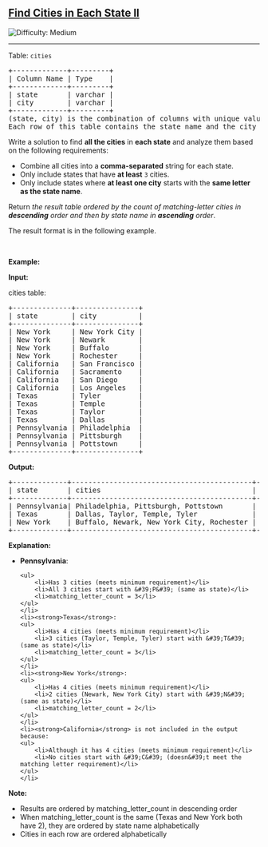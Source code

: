<h2><a href="https://leetcode.com/problems/find-cities-in-each-state-ii">Find Cities in Each State II</a></h2> <img src='https://img.shields.io/badge/Difficulty-Medium-orange' alt='Difficulty: Medium' /><hr><p>Table: <code>cities</code></p>

<pre>
+-------------+---------+
| Column Name | Type    | 
+-------------+---------+
| state       | varchar |
| city        | varchar |
+-------------+---------+
(state, city) is the combination of columns with unique values for this table.
Each row of this table contains the state name and the city name within that state.
</pre>

<p>Write a solution to find <strong>all the cities</strong> in <strong>each state</strong> and analyze them based on the following requirements:</p>

<ul>
	<li>Combine all cities into a <strong>comma-separated</strong> string for each state.</li>
	<li>Only include states that have <strong>at least</strong> <code>3</code> cities.</li>
	<li>Only include states where <strong>at least one city</strong> starts with the <strong>same letter as the state name</strong>.</li>
</ul>

<p>Return <em>the result table ordered by</em> <em>the count of matching-letter cities in <strong>descending</strong> order</em>&nbsp;<em>and then by state name in <strong>ascending</strong> order</em>.</p>

<p>The result format is in the following example.</p>

<p>&nbsp;</p>
<p><strong class="example">Example:</strong></p>

<div class="example-block">
<p><strong>Input:</strong></p>

<p>cities table:</p>

<pre class="example-io">
+--------------+---------------+
| state        | city          |
+--------------+---------------+
| New York     | New York City |
| New York     | Newark        |
| New York     | Buffalo       |
| New York     | Rochester     |
| California   | San Francisco |
| California   | Sacramento    |
| California   | San Diego     |
| California   | Los Angeles   |
| Texas        | Tyler         |
| Texas        | Temple        |
| Texas        | Taylor        |
| Texas        | Dallas        |
| Pennsylvania | Philadelphia  |
| Pennsylvania | Pittsburgh    |
| Pennsylvania | Pottstown     |
+--------------+---------------+
</pre>

<p><strong>Output:</strong></p>

<pre class="example-io">
+-------------+-------------------------------------------+-----------------------+
| state       | cities                                    | matching_letter_count |
+-------------+-------------------------------------------+-----------------------+
| Pennsylvania| Philadelphia, Pittsburgh, Pottstown       | 3                     |
| Texas       | Dallas, Taylor, Temple, Tyler             | 3                     |
| New York    | Buffalo, Newark, New York City, Rochester | 2                     |
+-------------+-------------------------------------------+-----------------------+
</pre>

<p><strong>Explanation:</strong></p>

<ul>
	<li><strong>Pennsylvania</strong>:

	<ul>
		<li>Has 3 cities (meets minimum requirement)</li>
		<li>All 3 cities start with &#39;P&#39; (same as state)</li>
		<li>matching_letter_count = 3</li>
	</ul>
	</li>
	<li><strong>Texas</strong>:
	<ul>
		<li>Has 4 cities (meets minimum requirement)</li>
		<li>3 cities (Taylor, Temple, Tyler) start with &#39;T&#39; (same as state)</li>
		<li>matching_letter_count = 3</li>
	</ul>
	</li>
	<li><strong>New York</strong>:
	<ul>
		<li>Has 4 cities (meets minimum requirement)</li>
		<li>2 cities (Newark, New York City) start with &#39;N&#39; (same as state)</li>
		<li>matching_letter_count = 2</li>
	</ul>
	</li>
	<li><strong>California</strong> is not included in the output because:
	<ul>
		<li>Although it has 4 cities (meets minimum requirement)</li>
		<li>No cities start with &#39;C&#39; (doesn&#39;t meet the matching letter requirement)</li>
	</ul>
	</li>
</ul>

<p><strong>Note:</strong></p>

<ul>
	<li>Results are ordered by matching_letter_count in descending order</li>
	<li>When matching_letter_count is the same (Texas and New York both have 2), they are ordered by state name alphabetically</li>
	<li>Cities in each row are ordered alphabetically</li>
</ul>
</div>

